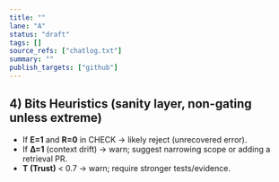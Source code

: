 ```yaml
---
title: ""
lane: "A"
status: "draft"
tags: []
source_refs: ["chatlog.txt"]
summary: ""
publish_targets: ["github"]
---
```


## 4) Bits Heuristics (sanity layer, non-gating unless extreme)
- If **E=1** and **R=0** in CHECK → likely reject (unrecovered error).
- If **Δ=1** (context drift) → warn; suggest narrowing scope or adding a retrieval PR.
- **T (Trust)** < 0.7 → warn; require stronger tests/evidence.
